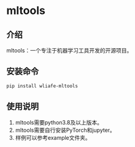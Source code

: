 # mltools

## 介绍

mltools：一个专注于机器学习工具开发的开源项目。

## 安装命令

```bash
pip install wliafe-mltools
```

## 使用说明

1. mltools需要python3.8及以上版本。
2. mltools需要自行安装PyTorch和jupyter。
3. 样例可以参考example文件夹。
